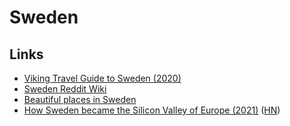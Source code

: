 # Sweden

## Links

- [Viking Travel Guide to Sweden (2020)](https://www.youtube.com/watch?v=Cpi2ooP7XiE)
- [Sweden Reddit Wiki](https://www.reddit.com/r/sweden/wiki/index)
- [Beautiful places in Sweden](https://twitter.com/bettymoreschini/status/1420715696724529154)
- [How Sweden became the Silicon Valley of Europe (2021)](https://www.reuters.com/business/finance/how-sweden-became-silicon-valley-europe-2021-08-11/) ([HN](https://news.ycombinator.com/item?id=28139376))
